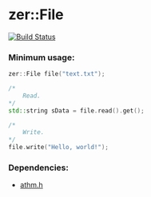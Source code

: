 # zer::File

[![Build Status](https://travis-ci.com/ZERDICORP/file-lib.svg?branch=current)](https://travis-ci.com/ZERDICORP/file-lib)

### Minimum usage:
```cpp
zer::File file("text.txt");

/*
    Read.
*/
std::string sData = file.read().get();

/*
    Write.
*/
file.write("Hello, world!");
```

### Dependencies:
- [athm.h](https://github.com/ZERDICORP/athm-lib.git)
